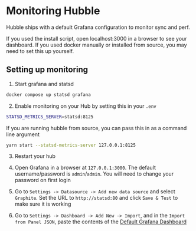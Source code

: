 # Monitoring Hubble

Hubble ships with a default Grafana configuration to monitor sync and perf.

If you used the install script, open localhost:3000 in a browser to see your dashboard. If you used docker manually or installed from source, you may need to set this up yourself.

## Setting up monitoring

1. Start grafana and statsd

```bash
docker compose up statsd grafana
```

2. Enable monitoring on your Hub by setting this in your `.env`

```bash
STATSD_METRICS_SERVER=statsd:8125
```

If you are running hubble from source, you can pass this in as a command line argument

```bash
yarn start --statsd-metrics-server 127.0.0.1:8125
```

3. Restart your hub

4. Open Grafana in a browser at `127.0.0.1:3000`. The default username/password is `admin`/`admin`. You will need to change your password on first login

5. Go to `Settings -> Datasource -> Add new data source` and select `Graphite`. Set the URL to `http://statsd:80` and click `Save & Test` to make sure it is working

6. Go to `Settings -> Dashboard -> Add New -> Import`, and in the `Import from Panel JSON`, paste the contents of the [Default Grafana Dashboard](https://github.com/farcasterxyz/hub-monorepo/blob/main/apps/hubble/grafana/grafana-dashboard.json)
